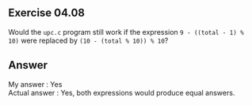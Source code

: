 ## Exercise 04.08
Would the ```upc.c``` program still work if the expression ```9 - ((total - 1) % 10)``` were replaced by ```(10 - (total % 10)) % 10```?

## Answer
My answer : Yes   
Actual answer : Yes, both expressions would produce equal answers.
